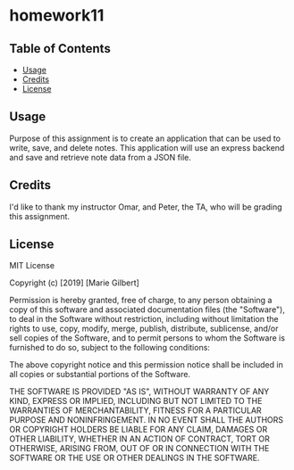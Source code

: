# homework11

## Table of Contents

* [Usage](#usage)
* [Credits](#credits)
* [License](#license)

## Usage 

Purpose of this assignment is to create an application that can be used to write, save, and delete notes. This application will use an express backend and save and retrieve note data from a JSON file.

## Credits

I'd like to thank my instructor Omar, and Peter, the TA, who will be grading this assignment.

## License

MIT License

Copyright (c) [2019] [Marie Gilbert]

Permission is hereby granted, free of charge, to any person obtaining a copy
of this software and associated documentation files (the "Software"), to deal
in the Software without restriction, including without limitation the rights
to use, copy, modify, merge, publish, distribute, sublicense, and/or sell
copies of the Software, and to permit persons to whom the Software is
furnished to do so, subject to the following conditions:

The above copyright notice and this permission notice shall be included in all
copies or substantial portions of the Software.

THE SOFTWARE IS PROVIDED "AS IS", WITHOUT WARRANTY OF ANY KIND, EXPRESS OR
IMPLIED, INCLUDING BUT NOT LIMITED TO THE WARRANTIES OF MERCHANTABILITY,
FITNESS FOR A PARTICULAR PURPOSE AND NONINFRINGEMENT. IN NO EVENT SHALL THE
AUTHORS OR COPYRIGHT HOLDERS BE LIABLE FOR ANY CLAIM, DAMAGES OR OTHER
LIABILITY, WHETHER IN AN ACTION OF CONTRACT, TORT OR OTHERWISE, ARISING FROM,
OUT OF OR IN CONNECTION WITH THE SOFTWARE OR THE USE OR OTHER DEALINGS IN THE
SOFTWARE.

